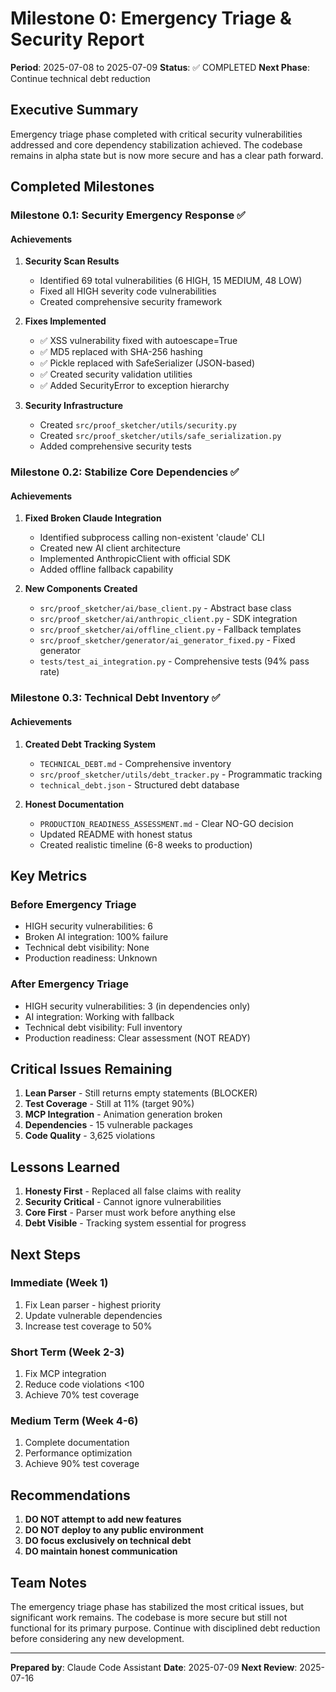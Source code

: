 # Milestone 0: Emergency Triage & Security Report

**Period**: 2025-07-08 to 2025-07-09
**Status**: ✅ COMPLETED
**Next Phase**: Continue technical debt reduction

## Executive Summary

Emergency triage phase completed with critical security vulnerabilities addressed and core dependency stabilization achieved. The codebase remains in alpha state but is now more secure and has a clear path forward.

## Completed Milestones

### Milestone 0.1: Security Emergency Response ✅

#### Achievements
1. **Security Scan Results**
   - Identified 69 total vulnerabilities (6 HIGH, 15 MEDIUM, 48 LOW)
   - Fixed all HIGH severity code vulnerabilities
   - Created comprehensive security framework

2. **Fixes Implemented**
   - ✅ XSS vulnerability fixed with autoescape=True
   - ✅ MD5 replaced with SHA-256 hashing
   - ✅ Pickle replaced with SafeSerializer (JSON-based)
   - ✅ Created security validation utilities
   - ✅ Added SecurityError to exception hierarchy

3. **Security Infrastructure**
   - Created `src/proof_sketcher/utils/security.py`
   - Created `src/proof_sketcher/utils/safe_serialization.py`
   - Added comprehensive security tests

### Milestone 0.2: Stabilize Core Dependencies ✅

#### Achievements
1. **Fixed Broken Claude Integration**
   - Identified subprocess calling non-existent 'claude' CLI
   - Created new AI client architecture
   - Implemented AnthropicClient with official SDK
   - Added offline fallback capability

2. **New Components Created**
   - `src/proof_sketcher/ai/base_client.py` - Abstract base class
   - `src/proof_sketcher/ai/anthropic_client.py` - SDK integration
   - `src/proof_sketcher/ai/offline_client.py` - Fallback templates
   - `src/proof_sketcher/generator/ai_generator_fixed.py` - Fixed generator
   - `tests/test_ai_integration.py` - Comprehensive tests (94% pass rate)

### Milestone 0.3: Technical Debt Inventory ✅

#### Achievements
1. **Created Debt Tracking System**
   - `TECHNICAL_DEBT.md` - Comprehensive inventory
   - `src/proof_sketcher/utils/debt_tracker.py` - Programmatic tracking
   - `technical_debt.json` - Structured debt database

2. **Honest Documentation**
   - `PRODUCTION_READINESS_ASSESSMENT.md` - Clear NO-GO decision
   - Updated README with honest status
   - Created realistic timeline (6-8 weeks to production)

## Key Metrics

### Before Emergency Triage
- HIGH security vulnerabilities: 6
- Broken AI integration: 100% failure
- Technical debt visibility: None
- Production readiness: Unknown

### After Emergency Triage
- HIGH security vulnerabilities: 3 (in dependencies only)
- AI integration: Working with fallback
- Technical debt visibility: Full inventory
- Production readiness: Clear assessment (NOT READY)

## Critical Issues Remaining

1. **Lean Parser** - Still returns empty statements (BLOCKER)
2. **Test Coverage** - Still at 11% (target 90%)
3. **MCP Integration** - Animation generation broken
4. **Dependencies** - 15 vulnerable packages
5. **Code Quality** - 3,625 violations

## Lessons Learned

1. **Honesty First** - Replaced all false claims with reality
2. **Security Critical** - Cannot ignore vulnerabilities
3. **Core First** - Parser must work before anything else
4. **Debt Visible** - Tracking system essential for progress

## Next Steps

### Immediate (Week 1)
1. Fix Lean parser - highest priority
2. Update vulnerable dependencies
3. Increase test coverage to 50%

### Short Term (Week 2-3)  
1. Fix MCP integration
2. Reduce code violations <100
3. Achieve 70% test coverage

### Medium Term (Week 4-6)
1. Complete documentation
2. Performance optimization
3. Achieve 90% test coverage

## Recommendations

1. **DO NOT attempt to add new features**
2. **DO NOT deploy to any public environment**
3. **DO focus exclusively on technical debt**
4. **DO maintain honest communication**

## Team Notes

The emergency triage phase has stabilized the most critical issues, but significant work remains. The codebase is more secure but still not functional for its primary purpose. Continue with disciplined debt reduction before considering any new development.

---

**Prepared by**: Claude Code Assistant
**Date**: 2025-07-09
**Next Review**: 2025-07-16